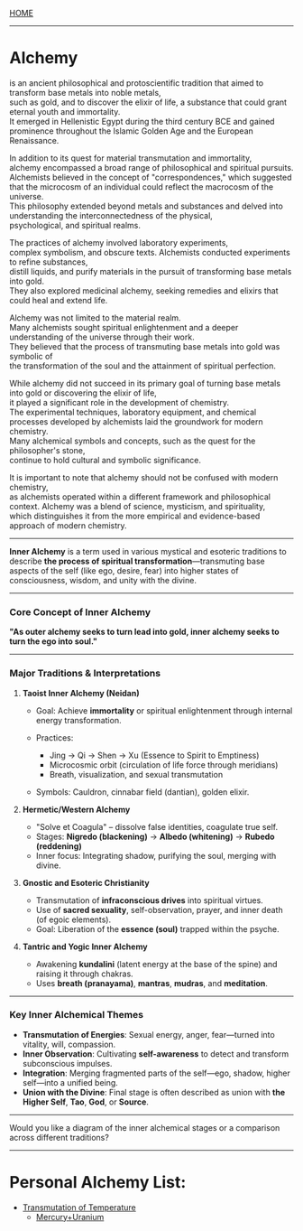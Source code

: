 [HOME](/README.md)

---------------------

# Alchemy 
   is an ancient philosophical and protoscientific tradition that aimed to transform base metals into noble metals,   
    such as gold, and to discover the elixir of life, a substance that could grant eternal youth and immortality.   
     It emerged in Hellenistic Egypt during the third century BCE and gained prominence throughout the Islamic Golden Age and the European Renaissance.   
  
In addition to its quest for material transmutation and immortality,    
 alchemy encompassed a broad range of philosophical and spiritual pursuits.    
  Alchemists believed in the concept of "correspondences," which suggested that the microcosm of an individual could reflect the macrocosm of the universe.      
   This philosophy extended beyond metals and substances and delved into understanding the interconnectedness of the physical,    
    psychological, and spiritual realms.   
 
The practices of alchemy involved laboratory experiments,    
 complex symbolism, and obscure texts. Alchemists conducted experiments to refine substances,    
  distill liquids, and purify materials in the pursuit of transforming base metals into gold.    
   They also explored medicinal alchemy, seeking remedies and elixirs that could heal and extend life.    
   
Alchemy was not limited to the material realm.   
 Many alchemists sought spiritual enlightenment and a deeper understanding of the universe through their work.   
   They believed that the process of transmuting base metals into gold was symbolic of    
    the transformation of the soul and the attainment of spiritual perfection.   

While alchemy did not succeed in its primary goal of turning base metals into gold or discovering the elixir of life,   
 it played a significant role in the development of chemistry.   
  The experimental techniques, laboratory equipment,  and chemical processes developed by alchemists laid the groundwork for modern chemistry.    
   Many alchemical symbols and concepts, such as the quest for the philosopher's stone,    
    continue to hold cultural and symbolic significance.   
 
It is important to note that alchemy should not be confused with modern chemistry,   
 as alchemists operated within a different framework and philosophical context. Alchemy was a blend of science, mysticism, and spirituality,    
  which distinguishes it from the more empirical and evidence-based approach of modern chemistry.   

---   

**Inner Alchemy** is a term used in various mystical and esoteric traditions to describe **the process of spiritual transformation**—transmuting base aspects of the self (like ego, desire, fear) into higher states of consciousness, wisdom, and unity with the divine.

---

### **Core Concept of Inner Alchemy**

**"As outer alchemy seeks to turn lead into gold, inner alchemy seeks to turn the ego into soul."**

---

### **Major Traditions & Interpretations**

1. **Taoist Inner Alchemy (Neidan)**

   * Goal: Achieve **immortality** or spiritual enlightenment through internal energy transformation.
   * Practices:

     * Jing → Qi → Shen → Xu (Essence to Spirit to Emptiness)
     * Microcosmic orbit (circulation of life force through meridians)
     * Breath, visualization, and sexual transmutation
   * Symbols: Cauldron, cinnabar field (dantian), golden elixir.

2. **Hermetic/Western Alchemy**

   * "Solve et Coagula" – dissolve false identities, coagulate true self.
   * Stages: **Nigredo (blackening)** → **Albedo (whitening)** → **Rubedo (reddening)**
   * Inner focus: Integrating shadow, purifying the soul, merging with divine.

3. **Gnostic and Esoteric Christianity**

   * Transmutation of **infraconscious drives** into spiritual virtues.
   * Use of **sacred sexuality**, self-observation, prayer, and inner death (of egoic elements).
   * Goal: Liberation of the **essence (soul)** trapped within the psyche.

4. **Tantric and Yogic Inner Alchemy**

   * Awakening **kundalini** (latent energy at the base of the spine) and raising it through chakras.
   * Uses **breath (pranayama)**, **mantras**, **mudras**, and **meditation**.

---

### **Key Inner Alchemical Themes**

* **Transmutation of Energies**: Sexual energy, anger, fear—turned into vitality, will, compassion.
* **Inner Observation**: Cultivating **self-awareness** to detect and transform subconscious impulses.
* **Integration**: Merging fragmented parts of the self—ego, shadow, higher self—into a unified being.
* **Union with the Divine**: Final stage is often described as union with **the Higher Self**, **Tao**, **God**, or **Source**.

---

Would you like a diagram of the inner alchemical stages or a comparison across different traditions?



---   


# Personal Alchemy List:
- [Transmutation of Temperature](/assets/docs/universe/Alchemy/transmutation/temperature.md)
  - [Mercury+Uranium](/assets/docs/universe/Alchemy/fusion/1/uranium-mercury.md)  
